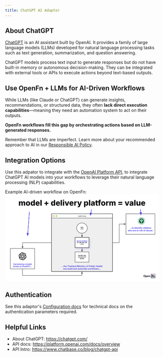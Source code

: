 ```yaml
---
title: ChatGPT AI Adaptor
---
```


## About ChatGPT

[ChatGPT](https://chatgpt.com/) is an AI assistant built by OpenAI. It provides
a family of large language models (LLMs) developed for natural language
processing tasks such as text generation, summarization, and question answering.

ChatGPT models process text input to generate responses but do not have built-in
memory or autonomous decision-making. They can be integrated with external tools
or APIs to execute actions beyond text-based outputs.

## Use OpenFn + LLMs for AI-Driven Workflows

While LLMs (like Claude or ChatGPT) can generate insights, recommendations, or
structured data, they often **lack direct execution capabilities**—meaning they
need an automation system to act on their outputs.

**OpenFn workflows fill this gap by orchestrating actions based on LLM-generated
responses.**

Remember that LLMs are imperfect. Learn more about your recommended approach to
AI in our [Responsible AI Policy](https://www.openfn.org/ai).

## Integration Options

Use this adpator to integrate with the
[OpenAI Platform API](https://platform.openai.com/docs/overview), to integrate
ChatGPT AI models into your workflows to leverage their natural language
processing (NLP) capabilities.

Example AI-driven workflow on OpenFn:
![ai-driven-workflow](/img/ai-workflow-example.png)

## Authentication

See this adaptor's
[Configuration docs](/adaptors/packages/chatgpt-configuration-schema) for
technical docs on the authentication parameters required.

## Helpful Links

- About ChatGPT: https://chatgpt.com/
- API docs: https://platform.openai.com/docs/overview
- API Intro: https://www.chatbase.co/blog/chatgpt-api
